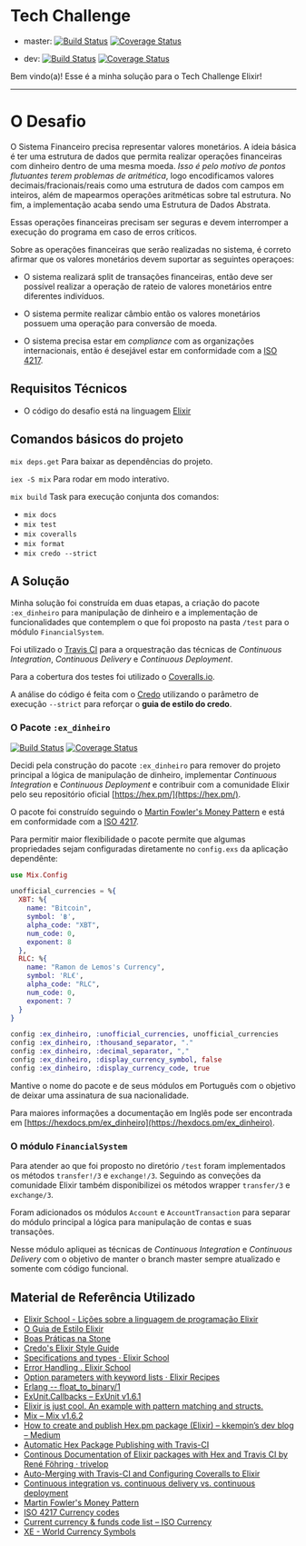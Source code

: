 # Tech Challenge

 - master: [![Build Status](https://travis-ci.org/ramondelemos/tech-challenge.svg?branch=master)](https://travis-ci.org/ramondelemos/tech-challenge)
 [![Coverage Status](https://coveralls.io/repos/github/ramondelemos/tech-challenge/badge.svg?branch=master)](https://coveralls.io/github/ramondelemos/tech-challenge)

 - dev: [![Build Status](https://travis-ci.org/ramondelemos/tech-challenge.svg?branch=dev)](https://travis-ci.org/ramondelemos/tech-challenge)
 [![Coverage Status](https://coveralls.io/repos/github/ramondelemos/tech-challenge/badge.svg?branch=dev)](https://coveralls.io/github/ramondelemos/tech-challenge)

Bem vindo(a)! Esse é a minha solução para o Tech Challenge Elixir!

---

# O Desafio

O Sistema Financeiro precisa representar valores monetários. A ideia básica é ter uma estrutura de dados que permita realizar operações financeiras com dinheiro dentro de uma mesma moeda. _Isso é pelo motivo de pontos flutuantes terem problemas de aritmética_, logo encodificamos valores decimais/fracionais/reais como uma estrutura de dados com campos em inteiros, além de mapearmos operações aritméticas sobre tal estrutura. No fim, a implementação acaba sendo uma Estrutura de Dados Abstrata.

Essas operações financeiras precisam ser seguras e devem interromper a execução do programa em caso de erros críticos.

Sobre as operações financeiras que serão realizadas no sistema, é correto afirmar que os valores monetários devem suportar as seguintes operaçoes:

* O sistema realizará split de transações financeiras, então deve ser possível realizar a operação de rateio de valores monetários entre diferentes indivíduos.

* O sistema permite realizar câmbio então os valores monetários possuem uma operação para conversão de moeda.

* O sistema precisa estar em _compliance_ com as organizações internacionais, então é desejável estar em conformidade com a [ISO 4217](https://pt.wikipedia.org/wiki/ISO_4217).

## Requisitos Técnicos

* O código do desafio está na linguagem [Elixir](http://elixir-lang.github.io/)

## Comandos básicos do projeto

`mix deps.get` Para baixar as dependências do projeto.

`iex -S mix` Para rodar em modo interativo.

`mix build` Task para execução conjunta dos comandos:
 - `mix docs`
 - `mix test`
 - `mix coveralls`
 - `mix format`
 - `mix credo --strict`

## A Solução

Minha solução foi construída em duas etapas, a criação do pacote `:ex_dinheiro` para manipulação de dinheiro e a implementação de funcionalidades que contemplem o que foi proposto na pasta `/test` para o módulo `FinancialSystem`.

Foi utilizado o [Travis CI](https://travis-ci.org/ramondelemos) para a orquestração das técnicas de _Continuous Integration_, _Continuous Delivery_ e _Continuous Deployment_.

Para a cobertura dos testes foi utilizado o [Coveralls.io](https://coveralls.io/github/ramondelemos).

A análise do código é feita com o [Credo](http://credo-ci.org/) utilizando o parâmetro de execução `--strict` para reforçar o **guia de estilo do credo**.

### O Pacote `:ex_dinheiro`

[![Build Status](https://travis-ci.org/ramondelemos/ex_dinheiro.svg?branch=master)](https://travis-ci.org/ramondelemos/ex_dinheiro?branch=master)
 [![Coverage Status](https://coveralls.io/repos/github/ramondelemos/ex_dinheiro/badge.svg?branch=master)](https://coveralls.io/github/ramondelemos/ex_dinheiro?branch=master)

Decidi pela construção do pacote `:ex_dinheiro` para remover do projeto principal a lógica de manipulação  de dinheiro, implementar _Continuous Integration_ e _Continuous Deployment_ e contribuir com a comunidade Elixir pelo seu repositório oficial [https://hex.pm/](https://hex.pm/).

O pacote foi construído seguindo o [Martin Fowler's Money Pattern](https://martinfowler.com/eaaCatalog/money.html) e está em conformidade com a [ISO 4217](https://pt.wikipedia.org/wiki/ISO_4217).

Para permitir maior flexibilidade o pacote permite que algumas propriedades sejam configuradas diretamente no `config.exs` da aplicação dependênte:

```elixir
use Mix.Config

unofficial_currencies = %{
  XBT: %{
    name: "Bitcoin",
    symbol: '฿',
    alpha_code: "XBT",
    num_code: 0,
    exponent: 8
  },
  RLC: %{
    name: "Ramon de Lemos's Currency",
    symbol: 'RL€',
    alpha_code: "RLC",
    num_code: 0,
    exponent: 7
  }
}

config :ex_dinheiro, :unofficial_currencies, unofficial_currencies
config :ex_dinheiro, :thousand_separator, "."
config :ex_dinheiro, :decimal_separator, ","
config :ex_dinheiro, :display_currency_symbol, false
config :ex_dinheiro, :display_currency_code, true

```

Mantive o nome do pacote e de seus módulos em Português com o objetivo de deixar uma assinatura de sua nacionalidade.

Para maiores informações a documentação em Inglês pode ser encontrada em [https://hexdocs.pm/ex_dinheiro](https://hexdocs.pm/ex_dinheiro).

### O módulo `FinancialSystem`

Para atender ao que foi proposto no diretório `/test` foram implementados os métodos `transfer!/3` e `exchange!/3`. Seguindo as conveções da comunidade Elixir também disponibilizei os métodos wrapper `transfer/3` e `exchange/3`.

Foram adicionados os módulos `Account` e `AccountTransaction` para separar do módulo principal a lógica para manipulação de contas e suas transações.

Nesse módulo apliquei as técnicas de _Continuous Integration_ e _Continuous Delivery_ com o objetivo de manter o branch master sempre atualizado e somente com código funcional.

## Material de Referência Utilizado
* [Elixir School - Lições sobre a linguagem de programação Elixir](https://elixirschool.com/pt/)
* [O Guia de Estilo Elixir](https://github.com/gusaiani/elixir_style_guide/blob/master/README_ptBR.md)
* [Boas Práticas na Stone](https://github.com/stone-payments/stoneco-best-practices/blob/master/README_pt.md)
* [Credo's Elixir Style Guide](https://github.com/rrrene/elixir-style-guide)
* [Specifications and types · Elixir School](https://elixirschool.com/en/lessons/advanced/typespec/#defining-custom-type)
* [Error Handling . Elixir School](https://elixirschool.com/en/lessons/advanced/error-handling/)
* [Option parameters with keyword lists · Elixir Recipes](http://elixir-recipes.github.io/functions/option-parameters-with-keyword-lists/)
* [Erlang -- float_to_binary/1](http://erlang.org/doc/man/erlang.html#float_to_binary-1)
* [ExUnit.Callbacks – ExUnit v1.6.1](https://hexdocs.pm/ex_unit/ExUnit.Callbacks.html)
* [Elixir is just cool. An example with pattern matching and structs.](http://learningwithjb.com/posts/elixir-is-just-cool-an-example-with-pattern-matching-and-structs)
* [Mix – Mix v1.6.2](https://hexdocs.pm/mix/Mix.html)
* [How to create and publish Hex.pm package (Elixir) – kkempin’s dev blog – Medium](https://medium.com/kkempin/how-to-create-and-publish-hex-pm-package-elixir-90cb33e2592d)
* [Automatic Hex Package Publishing with Travis-CI](http://erlware.org/automatic-hex-package-publishing-with-travis-ci/)
* [Continous Documentation of Elixir packages with Hex and Travis CI by René Föhring · trivelop](http://trivelop.de/2014/10/17/continous-docs-in-elixir-with-hex-and-travis/)
* [Auto-Merging with Travis-CI and Configuring Coveralls to Elixir](https://medium.com/@allanbrados/automerge-with-travis-ci-and-coveralls-to-elixir-248d1c6d2531)
* [Continuous integration vs. continuous delivery vs. continuous deployment](https://www.atlassian.com/continuous-delivery/ci-vs-ci-vs-cd)
* [Martin Fowler's Money Pattern](https://martinfowler.com/eaaCatalog/money.html)
* [ISO 4217 Currency codes](https://www.iso.org/iso-4217-currency-codes.html)
* [Current currency & funds code list – ISO Currency](https://www.currency-iso.org/en/home/tables/table-a1.html)
* [XE - World Currency Symbols](http://www.xe.com/symbols.php)
